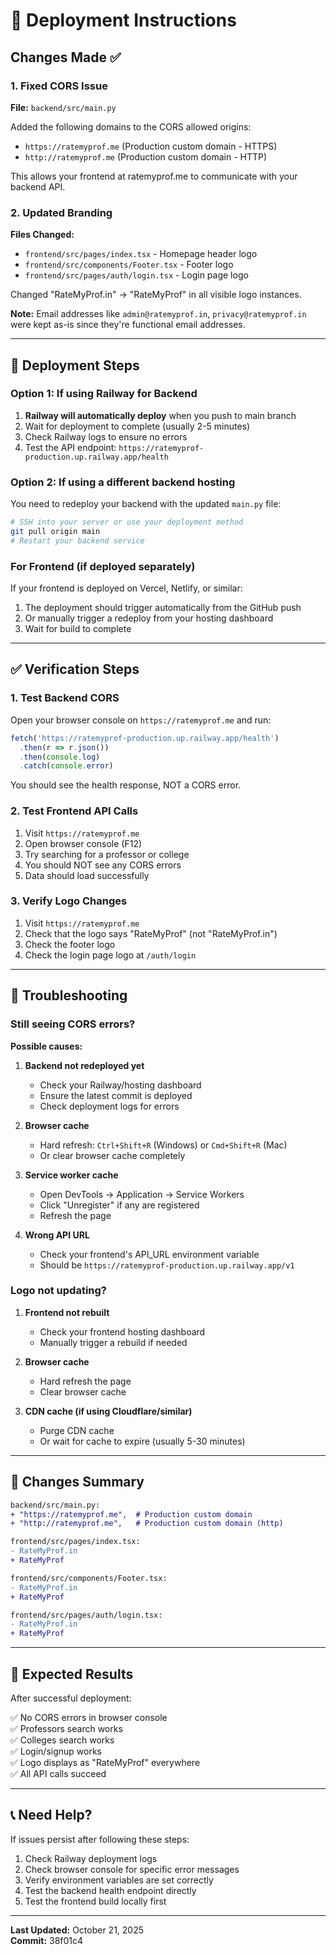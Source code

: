 # 🚀 Deployment Instructions

## Changes Made ✅

### 1. Fixed CORS Issue
**File:** `backend/src/main.py`

Added the following domains to the CORS allowed origins:
- `https://ratemyprof.me` (Production custom domain - HTTPS)
- `http://ratemyprof.me` (Production custom domain - HTTP)

This allows your frontend at ratemyprof.me to communicate with your backend API.

### 2. Updated Branding
**Files Changed:**
- `frontend/src/pages/index.tsx` - Homepage header logo
- `frontend/src/components/Footer.tsx` - Footer logo
- `frontend/src/pages/auth/login.tsx` - Login page logo

Changed "RateMyProf.in" → "RateMyProf" in all visible logo instances.

**Note:** Email addresses like `admin@ratemyprof.in`, `privacy@ratemyprof.in` were kept as-is since they're functional email addresses.

---

## 🔧 Deployment Steps

### Option 1: If using Railway for Backend

1. **Railway will automatically deploy** when you push to main branch
2. Wait for deployment to complete (usually 2-5 minutes)
3. Check Railway logs to ensure no errors
4. Test the API endpoint: `https://ratemyprof-production.up.railway.app/health`

### Option 2: If using a different backend hosting

You need to redeploy your backend with the updated `main.py` file:

```bash
# SSH into your server or use your deployment method
git pull origin main
# Restart your backend service
```

### For Frontend (if deployed separately)

If your frontend is deployed on Vercel, Netlify, or similar:

1. The deployment should trigger automatically from the GitHub push
2. Or manually trigger a redeploy from your hosting dashboard
3. Wait for build to complete

---

## ✅ Verification Steps

### 1. Test Backend CORS
Open your browser console on `https://ratemyprof.me` and run:

```javascript
fetch('https://ratemyprof-production.up.railway.app/health')
  .then(r => r.json())
  .then(console.log)
  .catch(console.error)
```

You should see the health response, NOT a CORS error.

### 2. Test Frontend API Calls
1. Visit `https://ratemyprof.me`
2. Open browser console (F12)
3. Try searching for a professor or college
4. You should NOT see any CORS errors
5. Data should load successfully

### 3. Verify Logo Changes
1. Visit `https://ratemyprof.me`
2. Check that the logo says "RateMyProf" (not "RateMyProf.in")
3. Check the footer logo
4. Check the login page logo at `/auth/login`

---

## 🐛 Troubleshooting

### Still seeing CORS errors?

**Possible causes:**

1. **Backend not redeployed yet**
   - Check your Railway/hosting dashboard
   - Ensure the latest commit is deployed
   - Check deployment logs for errors

2. **Browser cache**
   - Hard refresh: `Ctrl+Shift+R` (Windows) or `Cmd+Shift+R` (Mac)
   - Or clear browser cache completely

3. **Service worker cache**
   - Open DevTools → Application → Service Workers
   - Click "Unregister" if any are registered
   - Refresh the page

4. **Wrong API URL**
   - Check your frontend's API_URL environment variable
   - Should be `https://ratemyprof-production.up.railway.app/v1`

### Logo not updating?

1. **Frontend not rebuilt**
   - Check your frontend hosting dashboard
   - Manually trigger a rebuild if needed

2. **Browser cache**
   - Hard refresh the page
   - Clear browser cache

3. **CDN cache (if using Cloudflare/similar)**
   - Purge CDN cache
   - Or wait for cache to expire (usually 5-30 minutes)

---

## 📝 Changes Summary

```diff
backend/src/main.py:
+ "https://ratemyprof.me",  # Production custom domain
+ "http://ratemyprof.me",   # Production custom domain (http)

frontend/src/pages/index.tsx:
- RateMyProf.in
+ RateMyProf

frontend/src/components/Footer.tsx:
- RateMyProf.in
+ RateMyProf

frontend/src/pages/auth/login.tsx:
- RateMyProf.in
+ RateMyProf
```

---

## 🎉 Expected Results

After successful deployment:

✅ No CORS errors in browser console  
✅ Professors search works  
✅ Colleges search works  
✅ Login/signup works  
✅ Logo displays as "RateMyProf" everywhere  
✅ All API calls succeed  

---

## 📞 Need Help?

If issues persist after following these steps:

1. Check Railway deployment logs
2. Check browser console for specific error messages
3. Verify environment variables are set correctly
4. Test the backend health endpoint directly
5. Test the frontend build locally first

---

**Last Updated:** October 21, 2025  
**Commit:** 38f01c4
